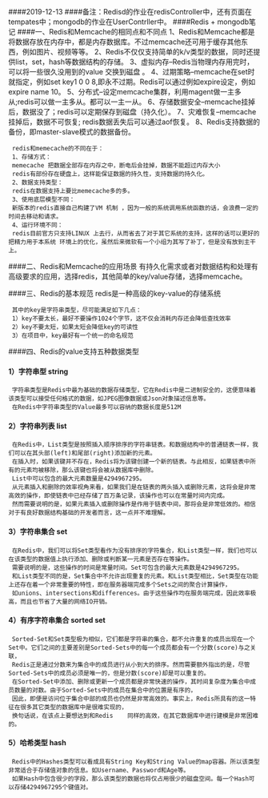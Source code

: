 ####2019-12-13
####备注：Redisd的作业在redisController中，还有页面在tempates中；mongodb的作业在UserContrller中。
####Redis +  mongodb笔记
####一、Redis和Memcache的相同点和不同点
     1、Redis和Memcache都是将数据存放在内存中，都是内存数据库。不过memcache还可用于缓存其他东西，例如图片、视频等等。 
     2、Redis不仅仅支持简单的k/v类型的数据，同时还提供list，set，hash等数据结构的存储。 
     3、虚拟内存–Redis当物理内存用完时，可以将一些很久没用到的value 交换到磁盘 。
     4、过期策略–memcache在set时就指定，例如set key1 0 0 8,即永不过期。Redis可以通过例如expire设定，例如expire name 10。 
     5、分布式–设定memcache集群，利用magent做一主多从;redis可以做一主多从。都可以一主一从。 
     6、存储数据安全–memcache挂掉后，数据没了；redis可以定期保存到磁盘（持久化）。 
     7、灾难恢复–memcache挂掉后，数据不可恢复; redis数据丢失后可以通过aof恢复。
     8、Redis支持数据的备份，即master-slave模式的数据备份。
     
     redis和memecache的不同在于： 
     1、存储方式： 
     memecache 把数据全部存在内存之中，断电后会挂掉，数据不能超过内存大小 
     redis有部份存在硬盘上，这样能保证数据的持久性，支持数据的持久化。 
     2、数据支持类型： 
     redis在数据支持上要比memecache多的多。 
     3、使用底层模型不同： 
     新版本的redis直接自己构建了VM 机制 ，因为一般的系统调用系统函数的话，会浪费一定的时间去移动和请求。 
     4、运行环境不同： 
     redis目前官方只支持LINUX 上去行，从而省去了对于其它系统的支持，这样的话可以更好的把精力用于本系统 环境上的优化，虽然后来微软有一个小组为其写了补丁，但是没有放到主干上。
     
 ####二、Redis和Memcache的应用场景
    有持久化需求或者对数据结构和处理有高级要求的应用，选择redis，其他简单的key/value存储，选择memcache。
    
 ####三、Redis的基本规范
     redis是一种高级的key-value的存储系统
     
     其中的key是字符串类型，尽可能满足如下几点：
     1）key不要太长，最好不要操作1024个字节，这不仅会消耗内存还会降低查找效率
     2）key不要太短，如果太短会降低key的可读性
     3）在项目中，key最好有一个统一的命名规范
 ####四、Redis的value支持五种数据类型
 ####    1）字符串型 string
     字符串类型是Redis中最为基础的数据存储类型，它在Redis中是二进制安全的，这便意味着该类型可以接受任何格式的数据，如JPEG图像数据或Json对象描述信息等。	
     在Redis中字符串类型的Value最多可以容纳的数据长度是512M                
 ####    2）字符串列表 list
     在Redis中，List类型是按照插入顺序排序的字符串链表。和数据结构中的普通链表一样，我们可以在其头部(left)和尾部(right)添加新的元素。
     在插入时，如果该键并不存在，Redis将为该键创建一个新的链表。与此相反，如果链表中所有的元素均被移除，那么该键也将会被从数据库中删除。
     List中可以包含的最大元素数量是4294967295。
     从元素插入和删除的效率视角来看，如果我们是在链表的两头插入或删除元素，这将会是非常高效的操作，即使链表中已经存储了百万条记录，该操作也可以在常量时间内完成。
     然而需要说明的是，如果元素插入或删除操作是作用于链表中间，那将会是非常低效的。相信对于有良好数据结构基础的开发者而言，这一点并不难理解。
 ####    3）字符串集合 set
     在Redis中，我们可以将Set类型看作为没有排序的字符集合，和List类型一样，我们也可以在该类型的数据值上执行添加、删除或判断某一元素是否存在等操作。
     需要说明的是，这些操作的时间是常量时间。Set可包含的最大元素数是4294967295。
     和List类型不同的是，Set集合中不允许出现重复的元素。和List类型相比，Set类型在功能上还存在着一个非常重要的特性，即在服务器端完成多个Sets之间的聚合计算操作，
     如unions、intersections和differences。由于这些操作均在服务端完成，因此效率极高，而且也节省了大量的网络IO开销。
 ####    4）有序字符串集合 sorted set
     Sorted-Set和Set类型极为相似，它们都是字符串的集合，都不允许重复的成员出现在一个Set中。它们之间的主要差别是Sorted-Sets中的每一个成员都会有一个分数(score)与之关联，
     Redis正是通过分数来为集合中的成员进行从小到大的排序。然而需要额外指出的是，尽管Sorted-Sets中的成员必须是唯一的，但是分数(score)却是可以重复的。
     在Sorted-Set中添加、删除或更新一个成员都是非常快速的操作，其时间复杂度为集合中成员数量的对数。由于Sorted-Sets中的成员在集合中的位置是有序的，
     因此，即便是访问位于集合中部的成员也仍然是非常高效的。事实上，Redis所具有的这一特征在很多其它类型的数据库中是很难实现的，
     换句话说，在该点上要想达到和Redis	同样的高效，在其它数据库中进行建模是非常困难的。
 ####    5）哈希类型 hash
     Redis中的Hashes类型可以看成具有String Key和String Value的map容器。所以该类型非常适合于存储值对象的信息。如Username、Password和Age等。
     如果Hash中包含很少的字段，那么该类型的数据也将仅占用很少的磁盘空间。每一个Hash可以存储4294967295个键值对。
